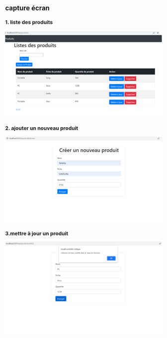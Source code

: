 <h2>capture écran  </h2>
<h3> 1. liste des produits</h3>
<img src="captures/capture1_produits.png" >
<h3> 2. ajouter un nouveau produit</h3>
<img src="captures/capture2_newPorduit.png">
<h3> 3.mettre à jour un produit</h3>
<img src="captures/capture3_mettreJour.png">